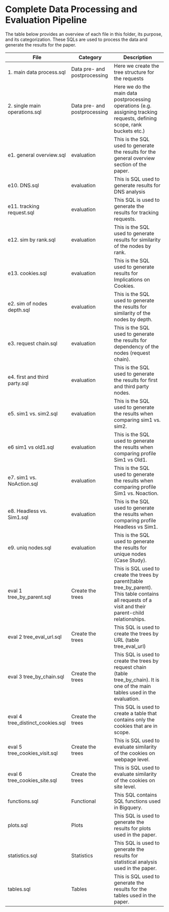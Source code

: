 # Complete Data Processing and Evaluation Pipeline

The table below provides an overview of each file in this folder, its purpose, and its categorization. 
These SQLs are used to process the data and generate the results for the paper.

| File                                  | Category                       | Description                                                                                                           |
|---------------------------------------|--------------------------------|-----------------------------------------------------------------------------------------------------------------------|
| 1. main data process.sql              | Data pre- and postprocessing   | Here we create the tree structure for the requests                                                                    |
| 2. single main operations.sql         | Data pre- and postprocessing   | Here we do the main data postprocessing operations (e.g. assigning tracking requests, defining scope, rank buckets etc.) |
| e1. general overview.sql              | evaluation                     | This is the SQL used to generate the results for the general overview section of the paper.                           |
| e10. DNS.sql                          | evaluation                     | This is SQL used to generate results for DNS analysis                                                                 |
| e11. tracking request.sql             | evaluation                     | This SQL is used to generate the results for tracking requests.                                                       |
| e12. sim by rank.sql                  | evaluation                     | This is the SQL used to generate results for similarity of the nodes by rank.                                         |
| e13. cookies.sql                      | evaluation                     | This is the SQL used to generate results for Implications on Cookies.                                                 |
| e2. sim of nodes depth.sql            | evaluation                     | This is the SQL used to generate the results for similarity of the nodes by depth.                                    |
| e3. request chain.sql                 | evaluation                     | This is the SQL used to generate the results for dependency of the nodes (request chain).                             |
| e4. first and third party.sql         | evaluation                     | This is the SQL used to generate the results for first and third party nodes.                                         |
| e5. sim1 vs. sim2.sql                 | evaluation                     | This is the SQL used to generate the results when comparing sim1 vs. sim2.                                            |
| e6 sim1 vs old1.sql                   | evaluation                     | This is the SQL used to generate the results when comparing profile Sim1 vs Old1.                                     |
| e7. sim1 vs. NoAction.sql             | evaluation                     | This is the SQL used to generate the results when comparing profile Sim1 vs. Noaction.                                |
| e8. Headless vs. Sim1.sql             | evaluation                     | This is the SQL used to generate the results when comparing profile Headless vs Sim1.                                 |
| e9. uniq nodes.sql                    | evaluation                     | This is the SQL used to generate the results for unique nodes (Case Study).                                           |
| eval 1 tree_by_parent.sql             | Create the trees               | This is SQL used to create the trees by parent(table tree_by_parent). This table contains all requests of a visit and their parent-child relationships. |
| eval 2 tree_eval_url.sql              | Create the trees               | This SQL is used to create the trees by URL (table tree_eval_url)                                                     |
| eval 3 tree_by_chain.sql              | Create the trees               | This SQL is used to create the trees by request chain (table tree_by_chain). It is one of the main tables used in the evaluation. |
| eval 4 tree_distinct_cookies.sql      | Create the trees               | This SQL is used to create a table that contains only the cookies that are in scope.                                  |
| eval 5 tree_cookies_visit.sql         | Create the trees               | This is SQL used to evaluate similarity of the cookies on webpage level.                                              |
| eval 6 tree_cookies_site.sql          | Create the trees               | This is SQL used to evaluate similarity of the cookies on site level.                                                 |
| functions.sql                         | Functional                     | This SQL contains SQL functions used in Bigquery.                                                                    |
| plots.sql                             | Plots                          | This SQL is used to generate the results for plots used in the paper.                                                |
| statistics.sql                        | Statistics                     | This SQL is used to generate the results for statistical analysis used in the paper.                                  |
| tables.sql                            | Tables                         | This is SQL used to generate the results for the tables used in the paper.                                            |

